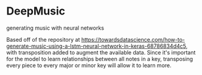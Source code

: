 # DeepMusic
generating music with neural networks

Based off of the repository at https://towardsdatascience.com/how-to-generate-music-using-a-lstm-neural-network-in-keras-68786834d4c5, with transposition added to augment the available data. Since it's important for the model to learn relationships between all notes in a key, transposing every piece to every major or minor key will allow it to learn more. 
